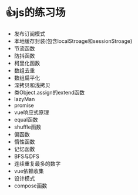 # :+1:js的练习场

+ 发布订阅模式
+ 本地缓存封装(包含localStroage和sessionStroage)
+ 节流函数
+ 防抖函数
+ 柯里化函数
+ 数组去重
+ 数组扁平化
+ 深拷贝和浅拷贝
+ 类Object.assign的extend函数
+ lazyMan
+ promise
+ vue响应式原理
+ equal函数
+ shuffle函数
+ 偏函数
+ 惰性函数
+ 记忆函数
+ BFS与DFS
+ 连续重复最多的数字
+ vue依赖收集
+ 设计模式
+ compose函数

